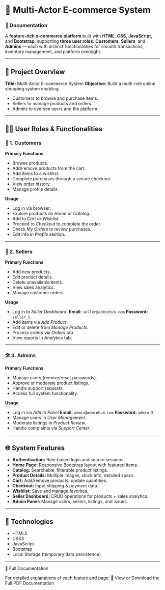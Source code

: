 # 🛒 Multi-Actor E-commerce System

### 📘 Documentation

A **feature-rich e-commerce platform** built with **HTML**, **CSS**, **JavaScript**, and **Bootstrap**, supporting **three user roles**:
**Customers**, **Sellers**, and **Admins** — each with distinct functionalities for smooth transactions, inventory management, and platform oversight.

---

## 🧾 Project Overview

**Title:** Multi-Actor E-commerce System
**Objective:** Build a multi-role online shopping system enabling:

* Customers to browse and purchase items.
* Sellers to manage products and orders.
* Admins to oversee users and the platform.

---

## 🧑‍💻 User Roles & Functionalities

### 👥 1. Customers

**Primary Functions**

* Browse products.
* Add/remove products from the cart.
* Add items to a wishlist.
* Complete purchases through a secure checkout.
* View order history.
* Manage profile details.

**Usage**

* Log in via browser.
* Explore products on *Home* or *Catalog*.
* Add to *Cart* or *Wishlist*.
* Proceed to *Checkout* to complete the order.
* Check *My Orders* to review purchases.
* Edit info in *Profile* section.

---

### 🧾 2. Sellers

**Primary Functions**

* Add new products.
* Edit product details.
* Delete unavailable items.
* View sales analytics.
* Manage customer orders.

**Usage**

* Log in to *Seller Dashboard*.
   **Email:** `seller@adminhub.com`
   **Password:** `seller_5`
* Add items via *Add Product*.
* Edit or delete from *Manage Products*.
* Process orders via *Orders* tab.
* View reports in *Analytics* tab.

---

### 🛠 3. Admins

**Primary Functions**

* Manage users (remove/reset passwords).
* Approve or moderate product listings.
* Handle support requests.
* Access full system functionality.

**Usage**

* Log in via *Admin Panel*
  **Email:** `admin@adminhub.com`
  **Password:** `admin_5`
* Manage users in *User Management*.
* Moderate listings in *Product Review*.
* Handle complaints via *Support Center*.

---

## 🌐 System Features

* **Authentication:** Role-based login and secure sessions.
* **Home Page:** Responsive Bootstrap layout with featured items.
* **Catalog:** Searchable, filterable product listings.
* **Product Details:** Multiple images, stock info, detailed specs.
* **Cart:** Add/remove products, update quantities.
* **Checkout:** Input shipping & payment data.
* **Wishlist:** Save and manage favorites.
* **Seller Dashboard:** CRUD operations for products + sales analytics.
* **Admin Panel:** Manage users, sellers, listings, and issues.

---



## 🧰 Technologies

* HTML5
* CSS3
* JavaScript
* Bootstrap
* Local Storage (temporary data persistence)

---
📄 Full Documentation

For detailed explanations of each feature and page:
📘 View or Download the Full PDF Documentation


